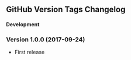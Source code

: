 GitHub Version Tags Changelog
-----------------------------


#### Development


### Version 1.0.0 (2017-09-24)

- First release
